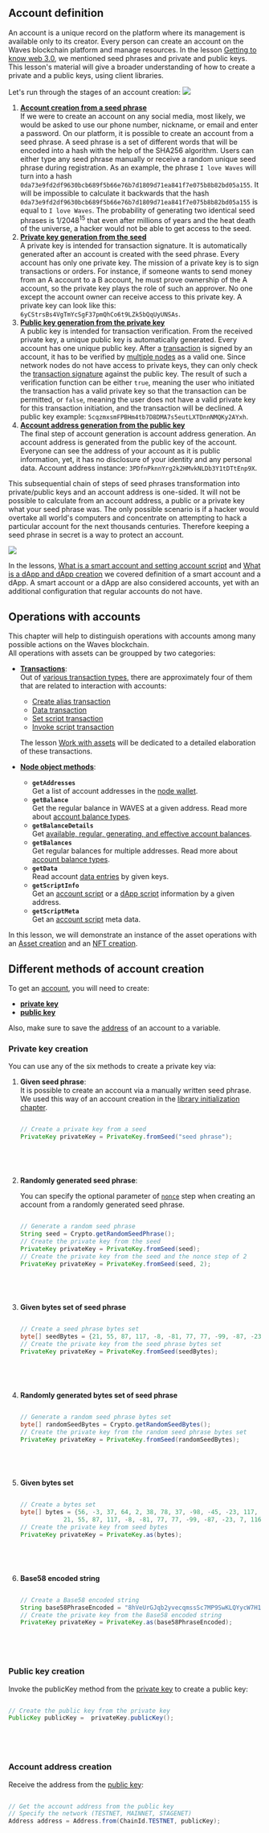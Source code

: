 ## Account definition ##

An account is a unique record on the platform where its management is available only to its creator. 
Every person can create an account on the Waves blockchain platform and manage resources. 
In the lesson [Getting to know web 3.0](#Digitalsignatureschapter), we mentioned seed phrases and private and public keys.
This lesson's material will give a broader understanding of how to create a private and a public keys, using client libraries.

Let's run through the stages of an account creation:
![](./img/curve.png)

1. **<u>Account creation from a seed phrase</u>**   
If we were to create an account on any social media, most likely, we would be asked to use our phone number, nickname, or email and enter a password. On our platform, it is possible to create an account from a seed phrase. A seed phrase is a set of different words that will be encoded into a hash with the help of the SHA256 algorithm. Users can either type any seed phrase manually or receive a random unique seed phrase during registration. As an example, the phrase `I love Waves` will turn into a hash `0da73e9fd2df9630bcb689f5b66e76b7d1809d71ea841f7e075b8b82bd05a155`. It will be impossible to calculate it backwards that the hash `0da73e9fd2df9630bcb689f5b66e76b7d1809d71ea841f7e075b8b82bd05a155` is equal to `I love Waves`. The probability of generating two identical seed phrases is 1/2048<sup>15</sup> that even after millions of years and the heat death of the universe, a hacker would not be able to get access to the seed.
1. **<u>Private key generation from the seed</u>**  
A private key is intended for transaction signature. It is automatically generated after an account is created with the seed phrase. Every account has only one private key. The mission of a private key is to sign transactions or orders. For instance, if someone wants to send money from an A account to a B account, he must prove ownership of the A account, so the private key plays the role of such an approver. No one except the account owner can receive access to this private key. A private key can look like this: `6yCStrsBs4VgTmYcSgF37pmQhCo6t9LZk5bQqUyUNSAs`.
3. **<u>Public key generation from the private key</u>**  
A public key is intended for transaction verification. From the received private key, a unique public key is automatically generated. Every account has one unique public key. After a [transaction]() is signed by an account, it has to be verified by [multiple nodes](nodesofthewaves) as a valid one. Since network nodes do not have access to private keys, they can only check the [transaction signature](https://docs.waves.tech/en/blockchain/transaction/transaction-proof) against the public key. The result of such a verification function can be either `true`, meaning the user who initiated the transaction has a valid private key so that the transaction can be permitted, or `false`, meaning the user does not have a valid private key for this transaction initiation, and the transaction will be declined. A public key example: `5cqzmxsmFPBHm4tb7D8DMA7s5eutLXTDnnNMQKy2AYxh`.
4. **<u>Account address generation from the public key</u>**  
The final step of account generation is account address generation. An account address is generated from the public key of the account. Everyone can see the address of your account as it is public information, yet, it has no disclosure of your identity and any personal data. Account address instance: `3PDfnPknnYrg2k2HMvkNLDb3Y1tDTtEnp9X`.

This subsequential chain of steps of seed phrases transformation into private/public keys and an account address is one-sided. It will not be possible to calculate from an account address, a public or a private key what your seed phrase was. The only possible scenario is if a hacker would overtake all world's computers and concentrate on attempting to hack a particular account for the next thousands centuries. Therefore keeping a seed phrase in secret is a way to protect an account.

![](./img/keyswaves.png)

In the lessons, [What is a smart account and setting account script]() and [What is a dApp and dApp creation]() we covered definition of a smart account and a dApp. A smart account or a dApp are also considered accounts, yet with an additional configuration that regular accounts do not have.

## Operations with accounts ##

This chapter will help to distinguish operations with accounts among many possible actions on the Waves blockchain.   
All operations with assets can be groupped by two categories:
- **<u>Transactions</u>**:   
    Out of [various transaction types](https://docs.waves.tech/en/blockchain/transaction-type/), there are approximately four of them that are related to interaction with accounts:
    * [Create alias transaction]()
    * [Data transaction]()  
    * [Set script transaction]()  
    * [Invoke script transaction]()  

    The lesson [Work with assets]() will be dedicated to a detailed elaboration of these transactions.
- **<u>Node object methods</u>**:  
    * **`getAddresses`**  
        Get a list of account addresses in the [node wallet](https://docs.waves.tech/en/waves-node/how-to-work-with-node-wallet).
    * **`getBalance`**  
        Get the regular balance in WAVES at a given address. Read more about [account balance types](https://docs.waves.tech/en/blockchain/account/account-balance).
    * **`getBalanceDetails`**  
        Get [available, regular, generating, and effective account balances](https://docs.waves.tech/en/blockchain/account/account-balance#account-balance-in-waves).
    * **`getBalances`**  
        Get regular balances for multiple addresses. Read more about [account balance types](https://docs.waves.tech/en/blockchain/account/account-balance).
    * **`getData`**  
        Read account [data entries](https://docs.waves.tech/en/blockchain/account/account-data-storage) by given keys.
    * **`getScriptInfo`**          
        Get an [account script]() or a [dApp script]() information by a given address.
    * **`getScriptMeta`**  
        Get an [account script]() meta data.

In this lesson, we will demonstrate an instance of the asset operations with an [Asset creation](#asset-creation) and an [NFT creation](#nft-creation). 

## Different methods of account creation ##

To get an [account](#account-definition), you will need to create:
- **[private key](#private-key-creation)**
- **[public key](#public-key-creation)**

Also, make sure to save the [address](#account-address-creation) of an account to a variable.

### Private key creation ###

You can use any of the six methods to create a private key via:

1. **Given seed phrase**:  
    It is possible to create an account via a manually written seed phrase. We used this way of an account creation in the [library initialization chapter](b36f01e4-ac85-4aa4-8a7f-9fe6a5fc26f8#how-to-initialize-a-library-to-start-operating-with-the-waves-blockchain). 

    <CodeBlock>

    ```js
    ```
    ```java
    // Create a private key from a seed
    PrivateKey privateKey = PrivateKey.fromSeed("seed phrase");
    ```
    ```php
    ```
    ```csharp
    ```
    ```go
    ```
    ```python
    ```

    </CodeBlock>
2. **Randomly generated seed phrase**:  
    
    You can specify the optional parameter of [`nonce`](https://ru.wikipedia.org/wiki/Nonce) step when creating an account from a randomly generated seed phrase.

    <CodeBlock>

    ```js
    ```
    ```java
    // Generate a random seed phrase
    String seed = Crypto.getRandomSeedPhrase();
    // Create the private key from the seed
    PrivateKey privateKey = PrivateKey.fromSeed(seed);
    // Create the private key from the seed and the nonce step of 2
    PrivateKey privateKey = PrivateKey.fromSeed(seed, 2);
    ```
    ```php
    ```
    ```csharp
    ```
    ```go
    ```
    ```python
    ```

    </CodeBlock>
3. **Given bytes set of seed phrase**

    <CodeBlock>

    ```js
    ```
    ```java
    // Create a seed phrase bytes set 
    byte[] seedBytes = {21, 55, 87, 117, -8, -81, 77, 77, -99, -87, -23, 7, 116, -99, -20, -12, -4};
    // Create the private key from the seed phrase bytes set
    PrivateKey privateKey = PrivateKey.fromSeed(seedBytes);
    ```
    ```php
    ```
    ```csharp
    ```
    ```go
    ```
    ```python
    ```

    </CodeBlock>
4. **Randomly generated bytes set of seed phrase**

    <CodeBlock>

    ```js
    ```
    ```java
    // Generate a random seed phrase bytes set 
    byte[] randomSeedBytes = Crypto.getRandomSeedBytes();
    // Create the private key from the random seed phrase bytes set
    PrivateKey privateKey = PrivateKey.fromSeed(randomSeedBytes);
    ```
    ```php
    ```
    ```csharp
    ```
    ```go
    ```
    ```python
    ```

    </CodeBlock>
5. **Given bytes set** 

    <CodeBlock>

    ```js
    ```
    ```java
    // Create a bytes set
    byte[] bytes = {56, -3, 37, 64, 2, 38, 78, 37, -98, -45, -23, 117, 14, 88, 20, 42, -9,
                21, 55, 87, 117, -8, -81, 77, 77, -99, -87, -23, 7, 116, -99, -20};
    // Create the private key from seed bytes
    PrivateKey privateKey = PrivateKey.as(bytes);
    ```
    ```php
    ```
    ```csharp
    ```
    ```go
    ```
    ```python
    ```

    </CodeBlock>
6. **Base58 encoded string**

    <CodeBlock>

    ```js
    ```
    ```java
    // Create a Base58 encoded string
    String base58PhraseEncoded = "8hVeUrGJqb2yvecqmssSc7MP9SwKLQYycW7H1Zz3omwA";
    // Create the private key from the Base58 encoded string
    PrivateKey privateKey = PrivateKey.as(base58PhraseEncoded);
    ```
    ```php
    ```
    ```csharp
    ```
    ```go
    ```
    ```python
    ```
    </CodeBlock>





### Public key creation ###

Invoke the publicKey method from the [private key](#private-key-creation) to create a public key:

<CodeBlock>

```js
```
```java
// Create the public key from the private key
PublicKey publicKey =  privateKey.publicKey();
```
```php
```
```csharp
```
```go
```
```python
```
</CodeBlock>

### Account address creation ###

Receive the address from the [public key](#public-key-creation):

<CodeBlock>

```js
```
```java
// Get the account address from the public key
// Specify the network (TESTNET, MAINNET, STAGENET)
Address address = Address.from(ChainId.TESTNET, publicKey);
```
```php
```
```csharp
```
```go
```
```python
```
</CodeBlock>